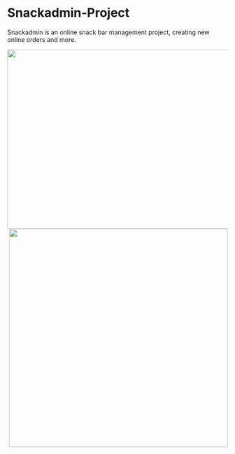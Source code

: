 # Snackadmin-Project
 Snackadmin is an online snack bar management project, creating new online orders and more.

<img align="left" width="730" height="411" src="https://user-images.githubusercontent.com/100738882/232190478-49f8a0fe-8d4f-4fef-8a66-18f7a042f62f.png">
<img align="right" height="500em" src="https://user-images.githubusercontent.com/100738882/232190380-2a2a87cd-55d9-4c9b-9bcd-403d89a4ad93.png">
